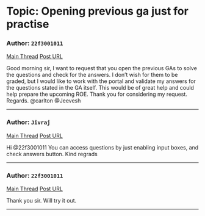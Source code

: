 # Topic: Opening previous ga just for practise

### Author: `22f3001011`
[Main Thread](https://discourse.onlinedegree.iitm.ac.in/t/opening-previous-ga-just-for-practise/168515)
[Post URL](https://discourse.onlinedegree.iitm.ac.in/t/opening-previous-ga-just-for-practise/168515/1)

[post_number]: 1
Good morning sir,
I want to request that you open the previous GAs to solve the questions and check for the answers. I don’t wish for them to be graded, but I would like to work with the portal and validate my answers for the questions stated in the GA itself. This would be of great help and could help prepare the upcoming ROE.
Thank you for considering my request.
Regards.
@carlton @Jeevesh

---

### Author: `Jivraj`
[Main Thread](https://discourse.onlinedegree.iitm.ac.in/t/opening-previous-ga-just-for-practise/168515)
[Post URL](https://discourse.onlinedegree.iitm.ac.in/t/opening-previous-ga-just-for-practise/168515/2)

[post_number]: 2
Hi @22f3001011
You can access questions by just enabling input boxes, and check answers button.
Kind regrads

---

### Author: `22f3001011`
[Main Thread](https://discourse.onlinedegree.iitm.ac.in/t/opening-previous-ga-just-for-practise/168515)
[Post URL](https://discourse.onlinedegree.iitm.ac.in/t/opening-previous-ga-just-for-practise/168515/4)

[post_number]: 4
Thank you sir. Will try it out.

[reply_to_post_number]: 2

---
